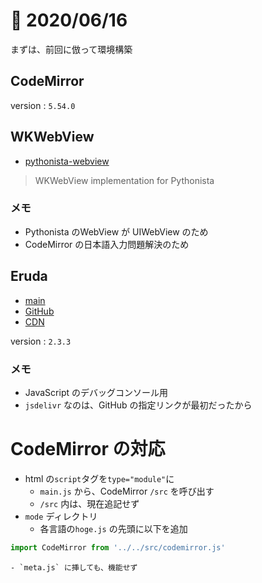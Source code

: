 # 📝 2020/06/16


まずは、前回に倣って環境構築


## CodeMirror

version : `5.54.0`


## WKWebView


- [pythonista-webview](https://github.com/mikaelho/pythonista-webview)

> WKWebView implementation for Pythonista

### メモ

- Pythonista のWebView が UIWebView のため
- CodeMirror の日本語入力問題解決のため


## Eruda

- [main](https://eruda.liriliri.io/)
- [GitHub](https://github.com/liriliri/eruda)
- [CDN](https://www.jsdelivr.com/package/npm/eruda)


version : `2.3.3`

### メモ

- JavaScript のデバッグコンソール用
- `jsdelivr` なのは、GitHub の指定リンクが最初だったから


# CodeMirror の対応

- html の`script`タグを`type="module"`に
	- `main.js` から、CodeMirror `/src` を呼び出す
	- `/src` 内は、現在追記せず
- `mode` ディレクトリ
	- 各言語の`hoge.js` の先頭に以下を追加

``` addScript.js
import CodeMirror from '../../src/codemirror.js'
```

	- `meta.js` に挿しても、機能せず

